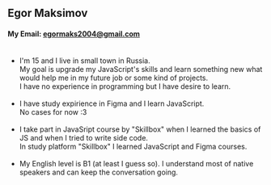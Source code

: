 ## Egor Maksimov<br>
#### My Email: egormaks2004@gmail.com<br><br>
* I'm 15 and I live in small town in Russia.<br>
My goal is upgrade my JavaScript's skills and learn something new what would help me in my future job or some kind of projects.<br>
I have no experience in programming but I have desire to learn. <br><br>
* I have study expirience in Figma and I learn JavaScript.<br>
No cases for now :3<br><br>
* I take part in JavaSript course by "Skillbox" when I learned the basics of JS and when I tried to write side code.<br>
In study platform "Skillbox" I learned JavaScript and Figma courses.<br><br>
* My English level is B1 (at least I guess so). I understand most of native speakers and can keep the conversation going. 
